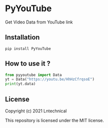# PyYouTube 

Get Video Data from YouTube link 

## Installation 
```pip install PyYouTube```

## How to use it ?


```python
from pyyoutube import Data
yt = Data("https://youtu.be/HhHzCfrqsoE")
print(yt.data)
```

## License 
Copyright (c) 2021 Lntechnical

This repository is licensed under the MIT license.

